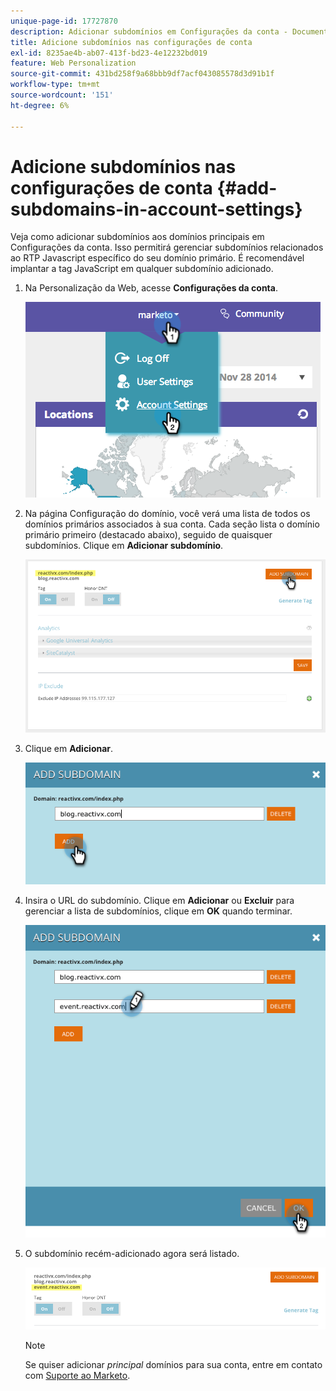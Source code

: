 ```yaml
---
unique-page-id: 17727870
description: Adicionar subdomínios em Configurações da conta - Documentação do Marketo - Documentação do produto
title: Adicione subdomínios nas configurações de conta
exl-id: 8235ae4b-ab07-413f-bd23-4e12232bd019
feature: Web Personalization
source-git-commit: 431bd258f9a68bbb9df7acf043085578d3d91b1f
workflow-type: tm+mt
source-wordcount: '151'
ht-degree: 6%

---
```


# Adicione subdomínios nas configurações de conta {#add-subdomains-in-account-settings}

Veja como adicionar subdomínios aos domínios principais em Configurações da conta. Isso permitirá gerenciar subdomínios relacionados ao RTP Javascript específico do seu domínio primário. É recomendável implantar a tag JavaScript em qualquer subdomínio adicionado.

1. Na Personalização da Web, acesse **Configurações da conta**.

   ![](assets/image2014-12-1-23-3-12.png)

1. Na página Configuração do domínio, você verá uma lista de todos os domínios primários associados à sua conta. Cada seção lista o domínio primário primeiro (destacado abaixo), seguido de quaisquer subdomínios. Clique em **Adicionar subdomínio**.

   ![](assets/highlightprimary2.png)

1. Clique em **Adicionar**.

   ![](assets/add.png)

1. Insira o URL do subdomínio. Clique em **Adicionar** ou **Excluir** para gerenciar a lista de subdomínios, clique em **OK** quando terminar.

   ![](assets/newsubdomain.png)

1. O subdomínio recém-adicionado agora será listado.

   ![](assets/finalnew.png)

   >[!NOTE]
   >
   >Se quiser adicionar _principal_ domínios para sua conta, entre em contato com [Suporte ao Marketo](https://nation.marketo.com/t5/Support/ct-p/Support).
